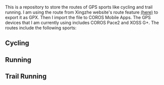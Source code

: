 This is a repository to store the routes of GPS sports like cycling and trail running. I am using the route from Xingzhe website's route feature [(here)](https://www.imxingzhe.com/lushu/) to export it as GPX. Then I import the file to COROS Mobile Apps. The GPS devices that I am currently using includes COROS Pace2 and XOSS G+. The routes include the following sports: 
## Cycling 
## Running 
## Trail Running
